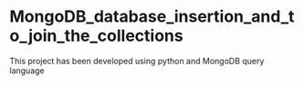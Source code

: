 # MongoDB_database_insertion_and_to_join_the_collections
This project has been developed using python and MongoDB query language
